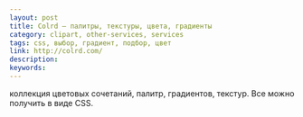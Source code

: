 ```yaml
---
layout: post
title: Colrd — палитры, текстуры, цвета, градиенты
category: clipart, other-services, services
tags: css, выбор, градиент, подбор, цвет
link: http://colrd.com/
description:
keywords:
---
```


<p>коллекция цветовых сочетаний, палитр, градиентов, текстур. Все можно получить в виде CSS.</p>
